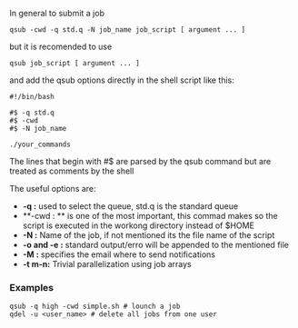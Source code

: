In general to submit a job

~~~shell
qsub -cwd -q std.q -N job_name job_script [ argument ... ]
~~~

but it is recomended to use 

~~~shell
qsub job_script [ argument ... ]
~~~

and add the qsub options directly in the shell script like this:

~~~
#!/bin/bash

#$ -q std.q
#$ -cwd
#$ -N job_name

./your_commands
~~~

The lines that begin with #$ are parsed by the qsub command but are treated as comments by the shell

The useful options are:

- **-q :** used to select the queue, std.q is the standard queue
- **-cwd : ** is one of the most important, this commad makes so the script is executed in the workong directory instead of $HOME
- **-N :**  Name of the job, if not mentioned its the file name of the script
- **-o and -e :** standard output/erro will be appended to the mentioned file 
- **-M :** specifies the email where to send notifications
- **-t m-n:** Trivial parallelization using job arrays

### Examples

~~~
qsub -q high -cwd simple.sh # lounch a job
qdel -u <user_name> # delete all jobs from one user
~~~



